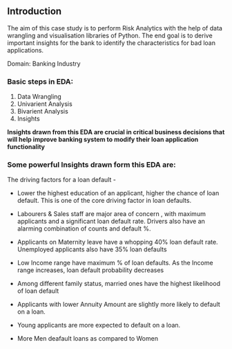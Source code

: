 <h2> Introduction </h2>

The aim of this case study is to perform Risk Analytics with the help of data wrangling and visualisation libraries of Python. The end goal is to derive important insights for the bank to identify the characteristics for bad loan applications.

Domain: Banking Industry

<h3> Basic steps in EDA: </h3>

1. Data Wrangling
2. Univarient Analysis
3. Bivarient Analysis
4. Insights

<strong>Insights drawn from this EDA are crucial in critical business decisions that will help improve banking system to modify their loan application functionality </strong>

<h3>Some powerful Insights drawn form this EDA are:</h3>

The driving factors for a loan default -

* Lower the highest education of an applicant, higher the chance of loan default. This is one of the core driving factor in loan defaults.

* Labourers & Sales staff are major area of concern , with maximum applicants and a significant loan default rate. Drivers also have an alarming combination of counts and default %.

* Applicants on Maternity leave have a whopping 40% loan default rate. Unemployed applicants also have 35% loan defaults

* Low Income range have maximum % of loan defaults. As the Income range increases, loan default probability decreases

* Among different family status, married ones have the highest likelihood of loan default

* Applicants with lower Annuity Amount are slightly more likely to default on a loan.

* Young applicants are more expected to default on a loan.

* More Men deafault loans as compared to Women
